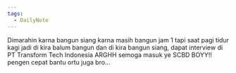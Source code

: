 ```yaml
---
tags:
  - DailyNote
---
```

Dimarahin karna bangun siang karna masih bangun jam 1 tapi saat pagi tidur kagi jadi di kira balum bangun dan di kira bangun siang, dapat interview di PT Transform Tech Indonesia ARGHH semoga masuk ye SCBD BOYY!! pengen cepat bantu ortu juga bro...